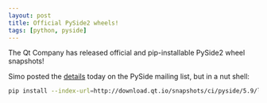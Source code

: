 ```yaml
---
layout: post
title: Official PySide2 wheels!
tags: [python, pyside]
---
```


The Qt Company has released official and pip-installable PySide2 wheel snapshots!

Simo posted the [details](http://lists.qt-project.org/pipermail/pyside/2018-March/002537.html) today on the PySide mailing list, but in a nut shell:

```bash
pip install --index-url=http://download.qt.io/snapshots/ci/pyside/5.9/latest/ pyside2 --trusted-host download.qt.io
```
